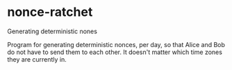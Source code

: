 # nonce-ratchet
Generating deterministic nones

Program for generating deterministic nonces, per day,
so that Alice and Bob do not have to send them to each
other. It doesn't matter which time zones they are
currently in.
